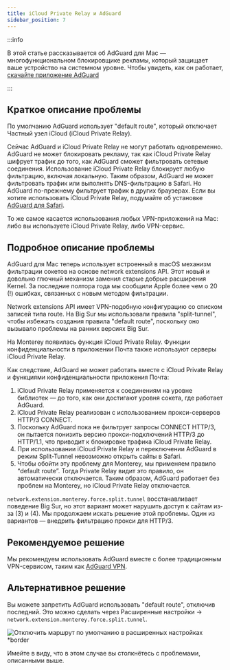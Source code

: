 ```yaml
---
title: iCloud Private Relay и AdGuard
sidebar_position: 7
---
```


:::info

В этой статье рассказывается об AdGuard для Mac — многофункциональном блокировщике рекламы, который защищает ваше устройство на системном уровне. Чтобы увидеть, как он работает, [скачайте приложение AdGuard](https://agrd.io/download-kb-adblock)

:::

## Краткое описание проблемы

По умолчанию AdGuard использует "default route", который отключает Частный узел iCloud (iCloud Private Relay).

Сейчас AdGuard и iCloud Private Relay не могут работать одновременно. AdGuard не может блокировать рекламу, так как iCloud Private Relay шифрует трафик до того, как AdGuard сможет фильтровать сетевые соединения. Использование iCloud Private Relay блокирует любую фильтрацию, включая локальную. Таким образом, AdGuard не может фильтровать трафик или выполнять DNS-фильтрацию в Safari. Но AdGuard по-прежнему фильтрует трафик в других браузерах. Если вы хотите использовать iCloud Private Relay, подумайте об установке [AdGuard для Safari](https://adguard.com/adguard-safari/overview.html).

То же самое касается использования любых VPN-приложений на Mac: либо вы используете iCloud Private Relay, либо VPN-сервис.

## Подробное описание проблемы

AdGuard для Mac теперь использует встроенный в macOS механизм фильтрации сокетов на основе network extensions API. Этот новый и довольно глючный механизм заменил старые добрые расширения Kernel. За последние полтора года мы сообщили Apple более чем о 20 (!) ошибках, связанных с новым методом фильтрации.

Network extensions API имеет VPN-подобную конфигурацию со списком записей типа route. На Big Sur мы использовали правила "split-tunnel", чтобы избежать создания правила "default route", поскольку оно вызывало проблемы на ранних версиях Big Sur.

На Monterey появилась функция iCloud Private Relay. Функции конфиденциальности в приложении Почта также используют серверы iCloud Private Relay.

Как следствие, AdGuard не может работать вместе с iCloud Private Relay и функциями конфиденциальности приложения Почта:

1. iCloud Private Relay применяется к соединениям на уровне библиотек — до того, как они достигают уровня сокета, где работает AdGuard.
2. iCloud Private Relay реализован с использованием прокси-серверов HTTP/3 CONNECT.
3. Поскольку AdGuard пока не фильтрует запросы CONNECT HTTP/3, он пытается понизить версию прокси-подключений HTTP/3 до HTTP/1.1, что приводит к блокировке трафика iCloud Private Relay.
4. При использовании iCloud Private Relay и переключении AdGuard в режим Split-Tunnel невозможно открыть сайты в Safari.
5. Чтобы обойти эту проблему для Monterey, мы применяем правило “default route”. Тогда Private Relay видит это правило, он автоматически отключается. Таким образом, AdGuard работает без проблем на Monterey, но iCloud Private Relay отключается.

`network.extension.monterey.force.split.tunnel` восстанавливает поведение Big Sur, но этот вариант может нарушить доступ к сайтам из-за (3) и (4). Мы продолжаем искать решение этой проблемы. Один из вариантов — внедрить фильтрацию прокси для HTTP/3.

## Рекомендуемое решение

Мы рекомендуем использовать AdGuard вместе с более традиционным VPN-сервисом, таким как [AdGuard VPN](https://adguard-vpn.com/).

## Альтернативное решение

Вы можете запретить AdGuard использовать "default route", отключив последний. Это можно сделать через Расширенные настройки → `network.extension.monterey.force.split.tunnel`.

![Отключить маршрут по умолчанию в расширенных настройках *border](https://cdn.adtidy.org/content/kb/ad_blocker/mac/mac_adguard_advanced_settings.jpg)

Имейте в виду, что в этом случае вы столкнётесь с проблемами, описанными выше.
